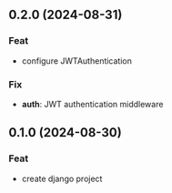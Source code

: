 ## 0.2.0 (2024-08-31)

### Feat

- configure JWTAuthentication

### Fix

- **auth**: JWT authentication middleware

## 0.1.0 (2024-08-30)

### Feat

- create django project
